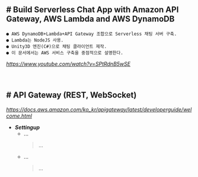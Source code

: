 ## # Build Serverless Chat App with Amazon API Gateway, AWS Lambda and AWS DynamoDB
    ● AWS DynamoDB+Lambda+API Gateway 조합으로 Serverless 채팅 서버 구축.
    ● Lambda는 NodeJS 사용.
    ● Unity3D 엔진(C#)으로 채팅 클라이언트 제작.
    ● 이 문서에서는 AWS 서비스 구축을 중점적으로 설명한다.
*https://www.youtube.com/watch?v=SPtRdnB5wSE*


　

## # API Gateway (REST, WebSocket)

*https://docs.aws.amazon.com/ko_kr/apigateway/latest/developerguide/welcome.html*

- ***Settingup***
    - ...
        > ...
    - ...
        > ...
